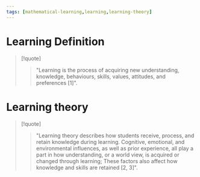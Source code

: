 ```yaml
---
tags: [mathematical-learning,learning,learning-theory]
---
```


# Learning Definition

> [!quote] 
> > "Learning is the process of acquiring new understanding, knowledge, behaviours, skills, values, attitudes, and preferences [1]".

# Learning theory

> [!quote] 
> > "Learning theory describes how students receive, process, and retain knowledge during learning. Cognitive, emotional, and environmental influences, as well as prior experience, all play a part in how understanding, or a world view, is acquired or changed through learning; These factors also affect how knowledge and skills are retained [2, 3]".

[^1]: Richard Gross, "Psychology: The Science of Mind and Behaviour 6E," Hachette UK, ISBN 978-1-4441-6436-7.
[^2]: Illeris, Knud (2004). "The three dimensions of learning". Malabar, Fla: Krieger Pub. Co. ISBN 9781575242583.
[^3]: Ormrod, Jeanne (2012). Human learning (6th ed.). Boston: Pearson. ISBN 9780132595186.